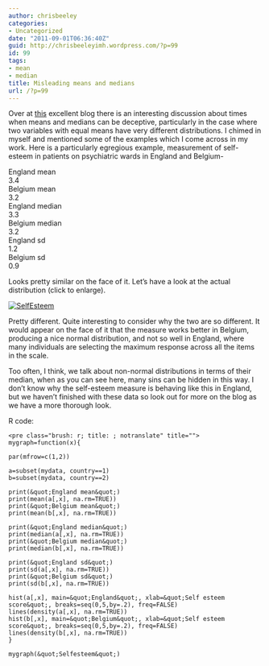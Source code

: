 ```yaml
---
author: chrisbeeley
categories:
- Uncategorized
date: "2011-09-01T06:36:40Z"
guid: http://chrisbeeleyimh.wordpress.com/?p=99
id: 99
tags:
- mean
- median
title: Misleading means and medians
url: /?p=99
---
```


Over at [this](http://exploringdatablog.blogspot.com/2011/08/some-additional-thoughts-on-useless.html) excellent blog there is an interesting discussion about times when means and medians can be deceptive, particularly in the case where two variables with equal means have very different distributions. I chimed in myself and mentioned some of the examples which I come across in my work. Here is a particularly egregious example, measurement of self-esteem in patients on psychiatric wards in England and Belgium-

England mean  
3.4  
Belgium mean  
3.2  
England median  
3.3  
Belgium median  
3.2  
England sd  
1.2  
Belgium sd  
0.9

Looks pretty similar on the face of it. Let’s have a look at the actual distribution (click to enlarge).

[![](http://chrisbeeley.net/wp-content/uploads/2011/09/selfesteem.png?w=300 "SelfEsteem")](http://chrisbeeley.net/wp-content/uploads/2011/09/selfesteem.png)

Pretty different. Quite interesting to consider why the two are so different. It would appear on the face of it that the measure works better in Belgium, producing a nice normal distribution, and not so well in England, where many individuals are selecting the maximum response across all the items in the scale.

Too often, I think, we talk about non-normal distributions in terms of their median, when as you can see here, many sins can be hidden in this way. I don’t know why the self-esteem measure is behaving like this in England, but we haven’t finished with these data so look out for more on the blog as we have a more thorough look.

R code:

```
<pre class="brush: r; title: ; notranslate" title="">
mygraph=function(x){
  
par(mfrow=c(1,2))  

a=subset(mydata, country==1)
b=subset(mydata, country==2)

print(&quot;England mean&quot;)
print(mean(a[,x], na.rm=TRUE))
print(&quot;Belgium mean&quot;)
print(mean(b[,x], na.rm=TRUE))

print(&quot;England median&quot;)
print(median(a[,x], na.rm=TRUE))
print(&quot;Belgium median&quot;)
print(median(b[,x], na.rm=TRUE))

print(&quot;England sd&quot;)
print(sd(a[,x], na.rm=TRUE))
print(&quot;Belgium sd&quot;)
print(sd(b[,x], na.rm=TRUE))

hist(a[,x], main=&quot;England&quot;, xlab=&quot;Self esteem score&quot;, breaks=seq(0,5,by=.2), freq=FALSE)
lines(density(a[,x], na.rm=TRUE))
hist(b[,x], main=&quot;Belgium&quot;, xlab=&quot;Self esteem score&quot;, breaks=seq(0,5,by=.2), freq=FALSE)
lines(density(b[,x], na.rm=TRUE))
}

mygraph(&quot;Selfesteem&quot;)
```